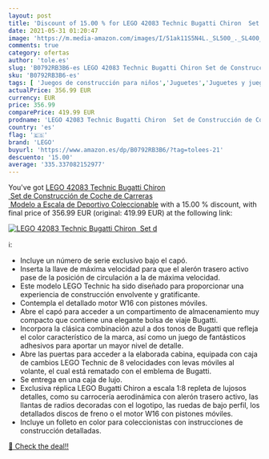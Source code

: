 ```yaml
---
layout: post
title: 'Discount of 15.00 % for LEGO 42083 Technic Bugatti Chiron  Set d'
date: 2021-05-31 01:20:47
image: 'https://m.media-amazon.com/images/I/51ak11S5N4L._SL500_._SL400_.jpg'
comments: true
category: ofertas
author: 'tole.es'
slug: 'B0792RB3B6-es LEGO 42083 Technic Bugatti Chiron Set de Construcción de...'
sku: 'B0792RB3B6-es'
tags: [ 'Juegos de construcción para niños','Juguetes','Juguetes y juegos','lego', ]
actualPrice: 356.99 EUR
currency: EUR
price: 356.99
comparePrice: 419.99 EUR
prodname: 'LEGO 42083 Technic Bugatti Chiron  Set de Construcción de Coche de Carreras  Modelo a Escala de Deportivo Coleccionable'
country: 'es'
flag: '🇪🇸'
brand: 'LEGO'
buyurl: 'https://www.amazon.es/dp/B0792RB3B6/?tag=tolees-21'
descuento: '15.00'
average: '335.337082152977'
---
```


You've got [LEGO 42083 Technic Bugatti Chiron  Set de Construcción de Coche de Carreras  Modelo a Escala de Deportivo Coleccionable](https://www.amazon.es/dp/B0792RB3B6/?tag=tolees-21) with a  15.00 % discount, with final price of 356.99 EUR (original: 419.99 EUR) at the following link:

[![LEGO 42083 Technic Bugatti Chiron  Set d](https://m.media-amazon.com/images/I/51ak11S5N4L._SL500_._SL400_.jpg)](https://www.amazon.es/dp/B0792RB3B6/?tag=tolees-21)

ℹ️:

- Incluye un número de serie exclusivo bajo el capó.
- Inserta la llave de máxima velocidad para que el alerón trasero activo pase de la posición de circulación a la de máxima velocidad.
- Este modelo LEGO Technic ha sido diseñado para proporcionar una experiencia de construcción envolvente y gratificante.
- Contempla el detallado motor W16 con pistones móviles.
- Abre el capó para acceder a un compartimento de almacenamiento muy compacto que contiene una elegante bolsa de viaje Bugatti.
- Incorpora la clásica combinación azul a dos tonos de Bugatti que refleja el color característico de la marca, así como un juego de fantásticos adhesivos para aportar un mayor nivel de detalle.
- Abre las puertas para acceder a la elaborada cabina, equipada con caja de cambios LEGO Technic de 8 velocidades con levas móviles al volante, el cual está rematado con el emblema de Bugatti.
- Se entrega en una caja de lujo.
- Exclusiva réplica LEGO Bugatti Chiron a escala 1:8 repleta de lujosos detalles, como su carrocería aerodinámica con alerón trasero activo, las llantas de radios decoradas con el logotipo, las ruedas de bajo perfil, los detallados discos de freno o el motor W16 con pistones móviles.
- Incluye un folleto en color para coleccionistas con instrucciones de construcción detalladas.

[🛒 Check the deal!!](https://www.amazon.es/dp/B0792RB3B6/?tag=tolees-21)
